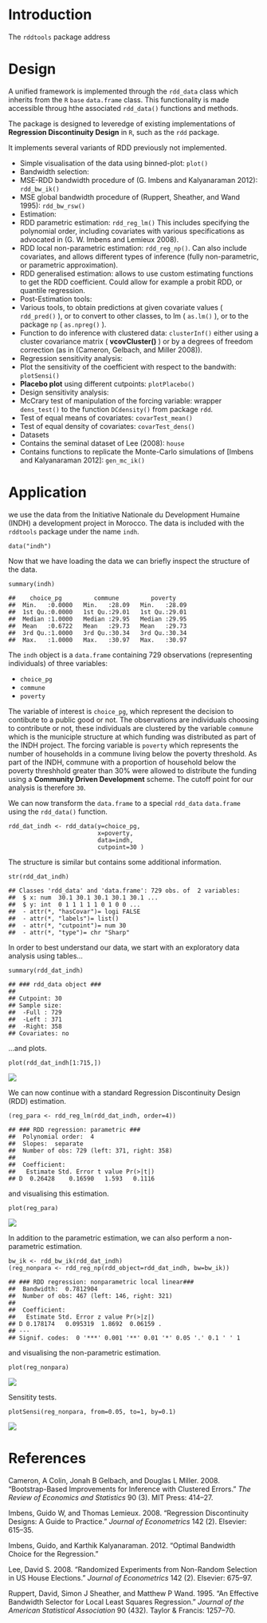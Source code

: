Introduction
============

The `rddtools` package address

Design
======

A unified framework is implemented through the `rdd_data` class which
inherits from the `R` `base` `data.frame` class. This functionality is
made accessible throug hthe associated `rdd_data()` functions and
methods.

The package is designed to leveredge of existing implementations of
**Regression Discontinuity Design** in `R`, such as the `rdd` package.

It implements several variants of RDD previously not implemented.

-   Simple visualisation of the data using binned-plot: `plot()`
-   Bandwidth selection:
-   MSE-RDD bandwidth procedure of (G. Imbens and Kalyanaraman 2012):
    `rdd_bw_ik()`
-   MSE global bandwidth procedure of (Ruppert, Sheather, and Wand
    1995): `rdd_bw_rsw()`
-   Estimation:
-   RDD parametric estimation: `rdd_reg_lm()` This includes specifying
    the polynomial order, including covariates with various
    specifications as advocated in (G. W. Imbens and Lemieux 2008).
-   RDD local non-parametric estimation: `rdd_reg_np()`. Can also
    include covariates, and allows different types of inference (fully
    non-parametric, or parametric approximation).
-   RDD generalised estimation: allows to use custom estimating
    functions to get the RDD coefficient. Could allow for example a
    probit RDD, or quantile regression.
-   Post-Estimation tools:
-   Various tools, to obtain predictions at given covariate values (
    `rdd_pred()` ), or to convert to other classes, to lm ( `as.lm()` ),
    or to the package `np` ( `as.npreg()` ).
-   Function to do inference with clustered data: `clusterInf()` either
    using a cluster covariance matrix ( **vcovCluster()** ) or by a
    degrees of freedom correction (as in (Cameron, Gelbach, and Miller
    2008)).
-   Regression sensitivity analysis:
-   Plot the sensitivity of the coefficient with respect to the
    bandwith: `plotSensi()`
-   **Placebo plot** using different cutpoints: `plotPlacebo()`
-   Design sensitivity analysis:
-   McCrary test of manipulation of the forcing variable: wrapper
    `dens_test()` to the function `DCdensity()` from package `rdd`.
-   Test of equal means of covariates: `covarTest_mean()`
-   Test of equal density of covariates: `covarTest_dens()`
-   Datasets
-   Contains the seminal dataset of Lee (2008): `house`
-   Contains functions to replicate the Monte-Carlo simulations of
    [Imbens and Kalyanaraman 2012]: `gen_mc_ik()`

Application
===========

we use the data from the Initiative Nationale du Development Humaine
(INDH) a development project in Morocco. The data is included with the
`rddtools` package under the name `indh`.

    data("indh")

Now that we have loading the data we can briefly inspect the structure
of the data.

    summary(indh)

    ##    choice_pg         commune         poverty     
    ##  Min.   :0.0000   Min.   :28.09   Min.   :28.09  
    ##  1st Qu.:0.0000   1st Qu.:29.01   1st Qu.:29.01  
    ##  Median :1.0000   Median :29.95   Median :29.95  
    ##  Mean   :0.6722   Mean   :29.73   Mean   :29.73  
    ##  3rd Qu.:1.0000   3rd Qu.:30.34   3rd Qu.:30.34  
    ##  Max.   :1.0000   Max.   :30.97   Max.   :30.97

The `indh` object is a `data.frame` containing 729 observations
(representing individuals) of three variables:

-   `choice_pg`
-   `commune`
-   `poverty`

The variable of interest is `choice_pg`, which represent the decision to
contibute to a public good or not. The observations are individuals
choosing to contribute or not, these individuals are clustered by the
variable `commune` which is the municiple structure at which funding was
distributed as part of the INDH project. The forcing variable is
`poverty` which represents the number of households in a commune living
below the poverty threshold. As part of the INDH, commune with a
proportion of household below the poverty threshhold greater than 30%
were allowed to distribute the funding using a **Community Driven
Development** scheme. The cutoff point for our analysis is therefore
`30`.

We can now transform the `data.frame` to a special `rdd_data`
`data.frame` using the `rdd_data()` function.

    rdd_dat_indh <- rdd_data(y=choice_pg,
                             x=poverty,
                             data=indh,
                             cutpoint=30 )

The structure is similar but contains some additional information.

    str(rdd_dat_indh)

    ## Classes 'rdd_data' and 'data.frame': 729 obs. of  2 variables:
    ##  $ x: num  30.1 30.1 30.1 30.1 30.1 ...
    ##  $ y: int  0 1 1 1 1 1 0 1 0 0 ...
    ##  - attr(*, "hasCovar")= logi FALSE
    ##  - attr(*, "labels")= list()
    ##  - attr(*, "cutpoint")= num 30
    ##  - attr(*, "type")= chr "Sharp"

In order to best understand our data, we start with an exploratory data
analysis using tables...

    summary(rdd_dat_indh)

    ## ### rdd_data object ###
    ## 
    ## Cutpoint: 30 
    ## Sample size: 
    ##  -Full : 729 
    ##  -Left : 371 
    ##  -Right: 358
    ## Covariates: no

...and plots.

    plot(rdd_dat_indh[1:715,])

![](README_files/figure-markdown_strict/unnamed-chunk-7-1.png)

We can now continue with a standard Regression Discontinuity Design
(RDD) estimation.

    (reg_para <- rdd_reg_lm(rdd_dat_indh, order=4))

    ## ### RDD regression: parametric ###
    ##  Polynomial order:  4 
    ##  Slopes:  separate 
    ##  Number of obs: 729 (left: 371, right: 358)
    ## 
    ##  Coefficient:
    ##   Estimate Std. Error t value Pr(>|t|)
    ## D  0.26428    0.16590   1.593   0.1116

and visualising this estimation.

    plot(reg_para)

![](README_files/figure-markdown_strict/unnamed-chunk-9-1.png)

In addition to the parametric estimation, we can also perform a
non-parametric estimation.

    bw_ik <- rdd_bw_ik(rdd_dat_indh)
    (reg_nonpara <- rdd_reg_np(rdd_object=rdd_dat_indh, bw=bw_ik))

    ## ### RDD regression: nonparametric local linear###
    ##  Bandwidth:  0.7812904 
    ##  Number of obs: 467 (left: 146, right: 321)
    ## 
    ##  Coefficient:
    ##   Estimate Std. Error z value Pr(>|z|)  
    ## D 0.178174   0.095319  1.8692  0.06159 .
    ## ---
    ## Signif. codes:  0 '***' 0.001 '**' 0.01 '*' 0.05 '.' 0.1 ' ' 1

and visualising the non-parametric estimation.

    plot(reg_nonpara)

![](README_files/figure-markdown_strict/unnamed-chunk-11-1.png)

Sensitity tests.

    plotSensi(reg_nonpara, from=0.05, to=1, by=0.1)

![](README_files/figure-markdown_strict/unnamed-chunk-12-1.png)

References
==========

Cameron, A Colin, Jonah B Gelbach, and Douglas L Miller. 2008.
“Bootstrap-Based Improvements for Inference with Clustered Errors.” *The
Review of Economics and Statistics* 90 (3). MIT Press: 414–27.

Imbens, Guido W, and Thomas Lemieux. 2008. “Regression Discontinuity
Designs: A Guide to Practice.” *Journal of Econometrics* 142 (2).
Elsevier: 615–35.

Imbens, Guido, and Karthik Kalyanaraman. 2012. “Optimal Bandwidth Choice
for the Regression.”

Lee, David S. 2008. “Randomized Experiments from Non-Random Selection in
US House Elections.” *Journal of Econometrics* 142 (2). Elsevier:
675–97.

Ruppert, David, Simon J Sheather, and Matthew P Wand. 1995. “An
Effective Bandwidth Selector for Local Least Squares Regression.”
*Journal of the American Statistical Association* 90 (432). Taylor &
Francis: 1257–70.
